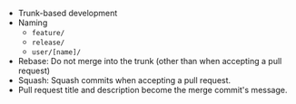 - Trunk-based development
- Naming
  - `feature/`
  - `release/`
  - `user/[name]/`
- Rebase: Do not merge into the trunk (other than when accepting a pull request)
- Squash: Squash commits when accepting a pull request.
- Pull request title and description become the merge commit's message.
